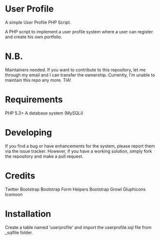 User Profile
============

A simple User Profile PHP Script.

A PHP script to implement a user profile system where a user can register and create his own portfolio.

N.B.
====
Maintainers needed. If you want to contribute to this repository, let me through my email and I can transfer the ownership. Currently, I'm unable to maintain this repo any more. TIA!

Requirements
============

PHP 5.3+
A database system (MySQLi)

Developing
==========

If you find a bug or have enhancements for the system, please report them via the issue tracker. However, if you have a working solution, simply fork the repository and make a pull request.

Credits
=======

Twitter Bootstrap
Bootstrap Form Helpers
Bootstrap Growl
Gluphicons
Icomoon

Installation
============

Create a table named 'userprofile' and import the userprofile.sql file from _sqlfile folder.
